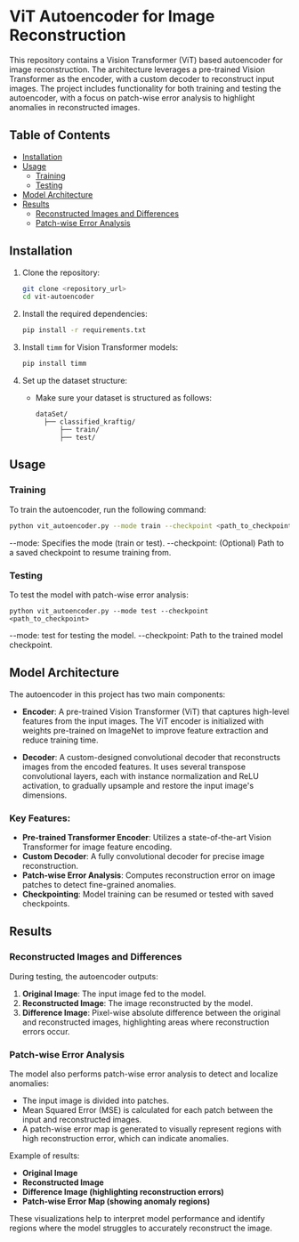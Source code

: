 # ViT Autoencoder for Image Reconstruction

This repository contains a Vision Transformer (ViT) based autoencoder for image reconstruction. The architecture leverages a pre-trained Vision Transformer as the encoder, with a custom decoder to reconstruct input images. The project includes functionality for both training and testing the autoencoder, with a focus on patch-wise error analysis to highlight anomalies in reconstructed images.


## Table of Contents

- [Installation](#installation)
- [Usage](#usage)
  - [Training](#training)
  - [Testing](#testing)
- [Model Architecture](#model-architecture)
- [Results](#results)
  - [Reconstructed Images and Differences](#reconstructed-images-and-differences)
  - [Patch-wise Error Analysis](#patch-wise-error-analysis)



## Installation

1. Clone the repository:
    ```bash
    git clone <repository_url>
    cd vit-autoencoder
    ```

2. Install the required dependencies:
    ```bash
    pip install -r requirements.txt
    ```

3. Install `timm` for Vision Transformer models:
    ```bash
    pip install timm
    ```

4. Set up the dataset structure:
   - Make sure your dataset is structured as follows:
     ```plaintext
     dataSet/
       ├── classified_kraftig/
           ├── train/
           ├── test/
     ```

## Usage

### Training

To train the autoencoder, run the following command:

```bash
python vit_autoencoder.py --mode train --checkpoint <path_to_checkpoint> 
```
--mode: Specifies the mode (train or test).
--checkpoint: (Optional) Path to a saved checkpoint to resume training from.
### Testing
To test the model with patch-wise error analysis:

```
python vit_autoencoder.py --mode test --checkpoint <path_to_checkpoint>
```
--mode: test for testing the model.
--checkpoint: Path to the trained model checkpoint.



## Model Architecture

The autoencoder in this project has two main components:

- **Encoder**: A pre-trained Vision Transformer (ViT) that captures high-level features from the input images. The ViT encoder is initialized with weights pre-trained on ImageNet to improve feature extraction and reduce training time.
  
- **Decoder**: A custom-designed convolutional decoder that reconstructs images from the encoded features. It uses several transpose convolutional layers, each with instance normalization and ReLU activation, to gradually upsample and restore the input image's dimensions.

### Key Features:
- **Pre-trained Transformer Encoder**: Utilizes a state-of-the-art Vision Transformer for image feature encoding.
- **Custom Decoder**: A fully convolutional decoder for precise image reconstruction.
- **Patch-wise Error Analysis**: Computes reconstruction error on image patches to detect fine-grained anomalies.
- **Checkpointing**: Model training can be resumed or tested with saved checkpoints.

## Results

### Reconstructed Images and Differences

During testing, the autoencoder outputs:

1. **Original Image**: The input image fed to the model.
2. **Reconstructed Image**: The image reconstructed by the model.
3. **Difference Image**: Pixel-wise absolute difference between the original and reconstructed images, highlighting areas where reconstruction errors occur.

### Patch-wise Error Analysis

The model also performs patch-wise error analysis to detect and localize anomalies:

- The input image is divided into patches.
- Mean Squared Error (MSE) is calculated for each patch between the input and reconstructed images.
- A patch-wise error map is generated to visually represent regions with high reconstruction error, which can indicate anomalies.

Example of results:
- **Original Image**
- **Reconstructed Image**
- **Difference Image (highlighting reconstruction errors)**
- **Patch-wise Error Map (showing anomaly regions)**

These visualizations help to interpret model performance and identify regions where the model struggles to accurately reconstruct the image.

